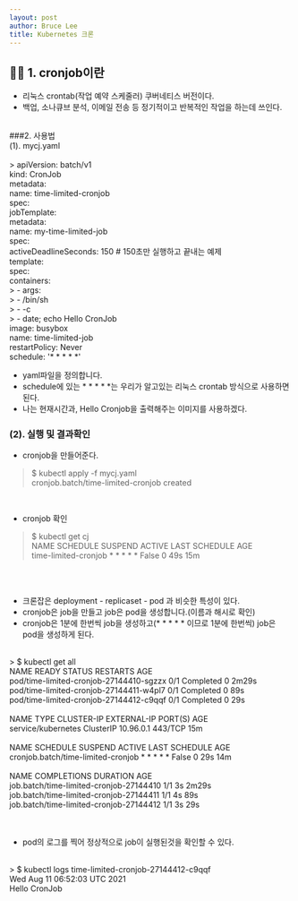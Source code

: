 ```yaml
---
layout: post
author: Bruce Lee
title: Kubernetes 크론
---
```


## 👨‍🎓 1. cronjob이란<br/>
- 리눅스 crontab(작업 예약 스케줄러) 쿠버네티스 버전이다.<br/>
-  백업, 소나큐브 분석, 이메일 전송 등 정기적이고 반복적인 작업을 하는데 쓰인다.<br/>
<br/>
###2. 사용법 <br/>
(1). mycj.yaml<br/>
<br/>
> apiVersion: batch/v1<br/>
kind: CronJob<br/>
metadata:<br/>
name: time-limited-cronjob<br/>
spec:<br/>
jobTemplate:<br/>
metadata:<br/>
name: my-time-limited-job<br/>
spec:<br/>
activeDeadlineSeconds: 150 # 150초만 실행하고 끝내는 예제<br/>
template:<br/>
spec:<br/>
containers:<br/>
> - args:<br/>
> - /bin/sh<br/>
> - -c<br/>
> - date; echo Hello CronJob<br/>
image: busybox<br/>
name: time-limited-job<br/>
restartPolicy: Never<br/>
schedule: '* * * * *'<br/>

- yaml파일을 정의합니다.<br/>
- schedule에 있는 * * * * *는 우리가 알고있는 리눅스 crontab 방식으로 사용하면 된다.<br/>
- 나는 현재시간과, Hello Cronjob을 출력해주는 이미지를 사용하겠다.<br/>
### (2). 실행 및 결과확인<br/>
- cronjob을 만들어준다.<br/>
> $ kubectl apply -f mycj.yaml <br/>
cronjob.batch/time-limited-cronjob created<br/>
<br/>

- cronjob 확인<br/>
> $ kubectl get cj<br/>
NAME                   SCHEDULE    SUSPEND   ACTIVE   LAST SCHEDULE   AGE<br/>
time-limited-cronjob   * * * * *   False     0        49s             15m<br/>
<br/>
<br/>

- 크론잡은 deployment - replicaset - pod 과 비슷한 특성이 있다.<br/>
- cronjob은 job을 만들고 job은 pod을 생성합니다.(이름과 해시로 확인)<br/>
- cronjob은 1분에 한번씩 job을 생성하고(* * * * * 이므로 1분에 한번씩) job은 pod을 생성하게 된다.<br/>
<br/>
> $ kubectl get all<br/>
NAME                                      READY   STATUS      RESTARTS   AGE<br/>
pod/time-limited-cronjob-27144410-sgzzx   0/1     Completed   0          2m29s<br/>
pod/time-limited-cronjob-27144411-w4pl7   0/1     Completed   0          89s<br/>
pod/time-limited-cronjob-27144412-c9qqf   0/1     Completed   0          29s<br/>
<br/>
NAME                 TYPE        CLUSTER-IP   EXTERNAL-IP   PORT(S)   AGE<br/>
service/kubernetes   ClusterIP   10.96.0.1    <none>        443/TCP   15m<br/>
<br/>
NAME                                 SCHEDULE    SUSPEND   ACTIVE   LAST SCHEDULE   AGE<br/>
cronjob.batch/time-limited-cronjob   * * * * *   False     0        29s             14m<br/>
<br/>
NAME                                      COMPLETIONS   DURATION   AGE<br/>
job.batch/time-limited-cronjob-27144410   1/1           3s         2m29s<br/>
job.batch/time-limited-cronjob-27144411   1/1           4s         89s<br/>
job.batch/time-limited-cronjob-27144412   1/1           3s         29s<br/>
<br/>
<br/>

- pod의 로그를 찍어 정상적으로 job이 실행된것을 확인할 수 있다.<br/>
<br/>
> $ kubectl logs time-limited-cronjob-27144412-c9qqf<br/>
Wed Aug 11 06:52:03 UTC 2021<br/>
Hello CronJob